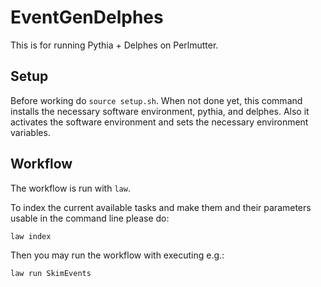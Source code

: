 # EventGenDelphes
This is for running Pythia + Delphes on Perlmutter.

## Setup
Before working do `source setup.sh`.
When not done yet, this command installs the necessary software environment, pythia, and delphes.
Also it activates the software environment and sets the necessary environment variables.

## Workflow
The workflow is run with `law`.

To index the current available tasks and make them and their parameters usable in the command line please do:
```
law index
```

Then you may run the workflow with executing e.g.:
```
law run SkimEvents
```